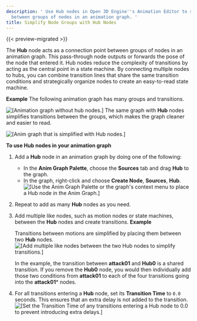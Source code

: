 ```yaml
---
description: ' Use Hub nodes in Open 3D Engine''s Animation Editor to simplify transitions
  between groups of nodes in an animation graph. '
title: Simplify Node Groups with Hub Nodes
---
```


{{< preview-migrated >}}

The **Hub** node acts as a connection point between groups of nodes in an animation graph. This pass\-through node outputs or forwards the pose of the node that entered it. Hub nodes reduce the complexity of transitions by acting as the central point in a state machine. By connecting multiple nodes to hubs, you can combine transition lines that share the same transition conditions and strategically organize nodes to create an easy\-to\-read state machine.

**Example**
The following animation graph has many groups and transitions.

![\[Animation graph without hub nodes.\]](/images/user-guide/actor-animation/animation-editor-using-hub-nodes-nohubgraph.png)
The same graph with **Hub** nodes simplifies transitions between the groups, which makes the graph cleaner and easier to read.

![\[Anim graph that is simplified with Hub nodes.\]](/images/user-guide/actor-animation/animation-editor-using-hub-nodes-graphwithhubs.png)

**To use Hub nodes in your animation graph**

1. Add a **Hub** node in an animation graph by doing one of the following:
   + In the **Anim Graph Palette**, choose the **Sources** tab and drag **Hub** to the graph.
   + In the graph, right\-click and choose **Create Node**, **Sources**, **Hub**.
![\[Use the Anim Graph Palette or the graph's context menu to place a Hub node in the Anim Graph.\]](/images/user-guide/actor-animation/animation-editor-using-hub-nodes-palette.png)

1. Repeat to add as many **Hub** nodes as you need.

1. Add multiple like nodes, such as motion nodes or state machines, between the **Hub** nodes and create transitions.
**Example**

   Transitions between motions are simplified by placing them between two **Hub** nodes.
![\[Add multiple like nodes between the two Hub nodes to simplify transitions.\]](/images/user-guide/actor-animation/animation-editor-using-hub-nodes-example.png)

   In the example, the transition between **attack01** and **Hub0** is a shared transition. If you remove the **Hub0** node, you would then individually add those two conditions from **attack01** to each of the four transitions going into the **attack01**\* nodes.

1. For all transitions entering a **Hub** node, set its **Transition Time** to `0.0` seconds. This ensures that an extra delay is not added to the transition.
![\[Set the Transition Time of any transitions entering a Hub node to 0.0 to prevent introducing extra delays.\]](/images/user-guide/actor-animation/animation-editor-using-hub-nodes-transitiontime.png)
